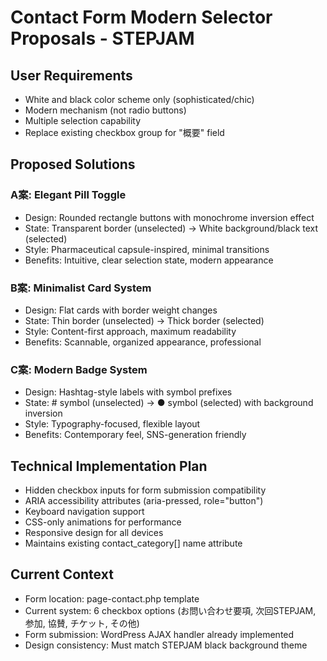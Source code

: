 # Contact Form Modern Selector Proposals - STEPJAM

## User Requirements
- White and black color scheme only (sophisticated/chic)
- Modern mechanism (not radio buttons)
- Multiple selection capability
- Replace existing checkbox group for "概要" field

## Proposed Solutions

### A案: Elegant Pill Toggle
- Design: Rounded rectangle buttons with monochrome inversion effect
- State: Transparent border (unselected) → White background/black text (selected)
- Style: Pharmaceutical capsule-inspired, minimal transitions
- Benefits: Intuitive, clear selection state, modern appearance

### B案: Minimalist Card System  
- Design: Flat cards with border weight changes
- State: Thin border (unselected) → Thick border (selected)
- Style: Content-first approach, maximum readability
- Benefits: Scannable, organized appearance, professional

### C案: Modern Badge System
- Design: Hashtag-style labels with symbol prefixes
- State: # symbol (unselected) → ● symbol (selected) with background inversion
- Style: Typography-focused, flexible layout
- Benefits: Contemporary feel, SNS-generation friendly

## Technical Implementation Plan
- Hidden checkbox inputs for form submission compatibility
- ARIA accessibility attributes (aria-pressed, role="button")
- Keyboard navigation support
- CSS-only animations for performance
- Responsive design for all devices
- Maintains existing contact_category[] name attribute

## Current Context
- Form location: page-contact.php template
- Current system: 6 checkbox options (お問い合わせ要項, 次回STEPJAM, 参加, 協賛, チケット, その他)
- Form submission: WordPress AJAX handler already implemented
- Design consistency: Must match STEPJAM black background theme